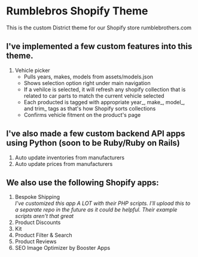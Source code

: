 # Rumblebros Shopify Theme
This is the custom District theme for our Shopify store rumblebrothers.com
## I've implemented a few custom features into this theme.
1. Vehicle picker
    - Pulls years, makes, models from assets/models.json
    - Shows selection option right under main navigation
    - If a vehilce is selected, it will refresh any shopify collection that is related to car parts to match the current vehicle selected
    - Each producted is tagged with appropriate year_, make_, model_, and trim_ tags as that's how Shopify sorts collections
    - Confirms vehicle fitment on the product's page
## I've also made a few custom backend API apps using Python (soon to be Ruby/Ruby on Rails)
1. Auto update inventories from manufacturers
2. Auto update prices from manufacturers
## We also use the following Shopify apps:
1. Bespoke Shipping  
   _I've customized this app A LOT with their PHP scripts. I'll upload this to a separate repo in the future as it could be helpful. Their example scripts aren't that great_  
2. Product Discounts
3. Kit
4. Product Filter & Search
5. Product Reviews
6. SEO Image Optimizer by Booster Apps